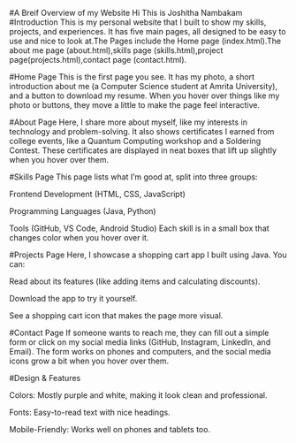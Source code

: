 #A Breif Overview of my Website
Hi This is Joshitha Nambakam
#Introduction
This is my personal website that I built to show my skills, projects, and experiences. It has five main pages, all designed to be easy to use and nice to look at.The Pages include the Home page (index.html).The about me page (about.html),skills page (skills.html),project page(projects.html),contact page (contact.html).

#Home Page 
This is the first page you see. It has my photo, a short introduction about me (a Computer Science student at Amrita University), and a button to download my resume. When you hover over things like my photo or buttons, they move a little to make the page feel interactive.


#About Page 
Here, I share more about myself, like my interests in technology and problem-solving. It also shows certificates I earned from college events, like a Quantum Computing workshop and a Soldering Contest. These certificates are displayed in neat boxes that lift up slightly when you hover over them.


#Skills Page 
This page lists what I’m good at, split into three groups:

Frontend Development (HTML, CSS, JavaScript)

Programming Languages (Java, Python)

Tools (GitHub, VS Code, Android Studio)
Each skill is in a small box that changes color when you hover over it.

#Projects Page 
Here, I showcase a shopping cart app I built using Java. You can:

Read about its features (like adding items and calculating discounts).

Download the app to try it yourself.

See a shopping cart icon that makes the page more visual.

#Contact Page 
If someone wants to reach me, they can fill out a simple form or click on my social media links (GitHub, Instagram, LinkedIn, and Email). The form works on phones and computers, and the social media icons grow a bit when you hover over them.

#Design & Features

Colors: Mostly purple and white, making it look clean and professional.

Fonts: Easy-to-read text with nice headings.

Mobile-Friendly: Works well on phones and tablets too.
